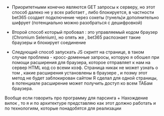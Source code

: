 - Приоритетными конечно являются GET запросы к серверу, но этот способ  далеко не у всех работает , либо блокируется, в частности bet365 создает подключение через сокеты (тунель)и дополнительно шифрует (потенциально можно разобраться с дешифровкой)

- Второй способ который пробовал : это управляемый кодом браузер (Chromium  Selenium), но опять же , bet365 распознает такие браузеры и блокирует соединение

- Следующий способ запускать JS скрипт на странице, в таком случае проблема - кросс-доменные запросы, которую я обошел при помощи расширения для браузера, которое отправляет к нам на сервер HTML код со всеми коэф. Страница никак не может узнать о том , какие расширения установлены в браузере , и поэму этот метод не будет заблокирован сайтом
Я сделал для одной страницы, в потенциале расширение может получить доступ ко всем ТАБам браузера.

Вообще если говорить про программу для парсинга + Нахождение вилок , то я и по архитектуре представляю как этот должно работать  и по технологиям, которые понадобятся для реализации
